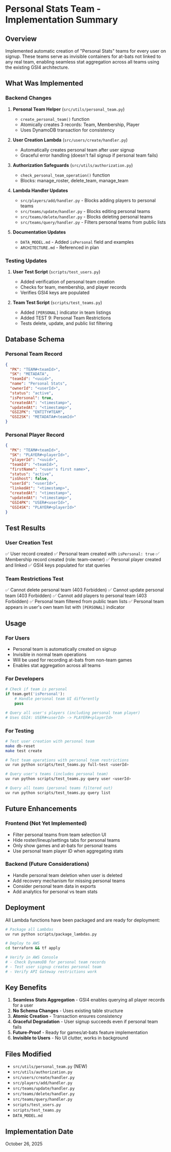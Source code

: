 # Personal Stats Team - Implementation Summary

## Overview

Implemented automatic creation of "Personal Stats" teams for every user on signup. These teams serve as invisible containers for at-bats not linked to any real team, enabling seamless stat aggregation across all teams using the existing GSI4 architecture.

## What Was Implemented

### Backend Changes

1. **Personal Team Helper** (`src/utils/personal_team.py`)
   - `create_personal_team()` function
   - Atomically creates 3 records: Team, Membership, Player
   - Uses DynamoDB transaction for consistency

2. **User Creation Lambda** (`src/users/create/handler.py`)
   - Automatically creates personal team after user signup
   - Graceful error handling (doesn't fail signup if personal team fails)

3. **Authorization Safeguards** (`src/utils/authorization.py`)
   - `check_personal_team_operation()` function
   - Blocks: manage_roster, delete_team, manage_team

4. **Lambda Handler Updates**
   - `src/players/add/handler.py` - Blocks adding players to personal teams
   - `src/teams/update/handler.py` - Blocks editing personal teams
   - `src/teams/delete/handler.py` - Blocks deleting personal teams
   - `src/teams/query/handler.py` - Filters personal teams from public lists

5. **Documentation Updates**
   - `DATA_MODEL.md` - Added `isPersonal` field and examples
   - `ARCHITECTURE.md` - Referenced in plan

### Testing Updates

1. **User Test Script** (`scripts/test_users.py`)
   - Added verification of personal team creation
   - Checks for team, membership, and player records
   - Verifies GSI4 keys are populated

2. **Team Test Script** (`scripts/test_teams.py`)
   - Added `[PERSONAL]` indicator in team listings
   - Added TEST 9: Personal Team Restrictions
   - Tests delete, update, and public list filtering

## Database Schema

### Personal Team Record
```json
{
  "PK": "TEAM#<teamId>",
  "SK": "METADATA",
  "teamId": "<uuid>",
  "name": "Personal Stats",
  "ownerId": "<userId>",
  "status": "active",
  "isPersonal": true,
  "createdAt": "<timestamp>",
  "updatedAt": "<timestamp>",
  "GSI2PK": "ENTITY#TEAM",
  "GSI2SK": "METADATA#<teamId>"
}
```

### Personal Player Record
```json
{
  "PK": "TEAM#<teamId>",
  "SK": "PLAYER#<playerId>",
  "playerId": "<uuid>",
  "teamId": "<teamId>",
  "firstName": "<user's first name>",
  "status": "active",
  "isGhost": false,
  "userId": "<userId>",
  "linkedAt": "<timestamp>",
  "createdAt": "<timestamp>",
  "updatedAt": "<timestamp>",
  "GSI4PK": "USER#<userId>",
  "GSI4SK": "PLAYER#<playerId>"
}
```

## Test Results

### User Creation Test
✅ User record created
✅ Personal team created with `isPersonal: true`
✅ Membership record created (role: team-owner)
✅ Personal player created and linked
✅ GSI4 keys populated for stat queries

### Team Restrictions Test
✅ Cannot delete personal team (403 Forbidden)
✅ Cannot update personal team (403 Forbidden)
✅ Cannot add players to personal team (403 Forbidden)
✅ Personal team filtered from public team lists
✅ Personal team appears in user's own team list with `[PERSONAL]` indicator

## Usage

### For Users
- Personal team is automatically created on signup
- Invisible in normal team operations
- Will be used for recording at-bats from non-team games
- Enables stat aggregation across all teams

### For Developers
```python
# Check if team is personal
if team.get('isPersonal'):
    # Handle personal team UI differently
    pass

# Query all user's players (including personal team player)
# Uses GSI4: USER#<userId> -> PLAYER#<playerId>
```

### For Testing
```bash
# Test user creation with personal team
make db-reset
make test create

# Test team operations with personal team restrictions
uv run python scripts/test_teams.py full-test <userId>

# Query user's teams (includes personal team)
uv run python scripts/test_teams.py query user <userId>

# Query all teams (personal teams filtered out)
uv run python scripts/test_teams.py query list
```

## Future Enhancements

### Frontend (Not Yet Implemented)
- Filter personal teams from team selection UI
- Hide roster/lineup/settings tabs for personal teams
- Only show games and at-bats for personal teams
- Use personal team player ID when aggregating stats

### Backend (Future Considerations)
- Handle personal team deletion when user is deleted
- Add recovery mechanism for missing personal teams
- Consider personal team data in exports
- Add analytics for personal vs team stats

## Deployment

All Lambda functions have been packaged and are ready for deployment:

```bash
# Package all Lambdas
uv run python scripts/package_lambdas.py

# Deploy to AWS
cd terraform && tf apply

# Verify in AWS Console
# - Check DynamoDB for personal team records
# - Test user signup creates personal team
# - Verify API Gateway restrictions work
```

## Key Benefits

1. **Seamless Stats Aggregation** - GSI4 enables querying all player records for a user
2. **No Schema Changes** - Uses existing table structure
3. **Atomic Creation** - Transaction ensures consistency
4. **Graceful Degradation** - User signup succeeds even if personal team fails
5. **Future-Proof** - Ready for games/at-bats feature implementation
6. **Invisible to Users** - No UI clutter, works in background

## Files Modified

- `src/utils/personal_team.py` (NEW)
- `src/utils/authorization.py`
- `src/users/create/handler.py`
- `src/players/add/handler.py`
- `src/teams/update/handler.py`
- `src/teams/delete/handler.py`
- `src/teams/query/handler.py`
- `scripts/test_users.py`
- `scripts/test_teams.py`
- `DATA_MODEL.md`

## Implementation Date

October 26, 2025
